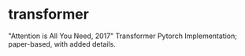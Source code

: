 # transformer
"Attention is All You Need, 2017" Transformer Pytorch Implementation; paper-based, with added details.

